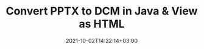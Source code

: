 ---
############################# Static ############################
layout: "autogen"
date: 2021-10-02T14:22:14+03:00
draft: false
path: "total/java/conversion/pptx-to-dcm/"

############################# Head ############################
head_title: "Convert PPTX to DCM in Java - Sample Java Code"
head_description: "Java document conversion library to convert PPTX to DCM and 100+ other file formats in Java & J2SE applications. View the Converted DCM document as HTML viewer."

############################# Header ############################
title: "Convert PPTX to DCM in Java & View as HTML"
description: "Programmatically convert PPTX to DCM in Java & J2SE platforms using flexible document manipulation options to customize the resultant document. Convert the complete document or some specific pages based on page numbers or selective page ranges using Java document conversion library."

############################# SubMenu ############################
submenu:
    enable: false

############################# Content ############################
content:
    enable: true
    block:
    - title_left: "PPTX to DCM Conversion in Java"
      content_left: |
          Perform PPTX to DCM file conversion in three simple steps using Java. View the converted document as HTML without any external software dependency.

          -   Create a new instance of **Converter** class and load the PPTX file
          -   Set **ConvertOptions** for the DCM document type
          -   Call **Convert** method of **Converter** class instance for conversion to DCM
          -   Set options for HTML viewer
          -   Create **Viewer** object to view converted DCM as HTML
          
      title_right: "Convert Remotely Located Documents"
      content_right: |
          You require `GroupDocs.Conversion` & `GroupDocs.Viewer` namespaces to convert between a wide range of popular document types such as PDF, Microsoft Word, Excel, PowerPoint, Project, Outlook, HTML, diagrams and image file formats. Explore other [Java APIs for Office documents](https://products.conholdate.com/total/java/) as offered by Conholdate.Total.
          
          Get the respective assembly files from the [downloads](https://downloads.conholdate.com/total/java) or fetch the whole package from [Maven](https://repository.conholdate.com/webapp/#/artifacts/browse/tree/General/repo) to add 'Conholdate.Total` directly in your workspace.
          
      code: |
          ```cs {linenos=false}
          // Convert PPTX to DCM using GroupDocs.Conversion API
          // Load the source PPTX file to be converted
          Converter converter = new Converter("input.pptx");

          // Get the convert options ready for the target DCM format
          ConvertOptions convertOptions = new FileType().fromExtension("dcm").getConvertOptions();

          // Convert to DCM format
          converter.convert("output.dcm", convertOptions);

          // Create Viewer object to view the converted DCM as HTML
          try (Viewer viewer = new Viewer("output.dcm"))
          {
              // Set options for HTML viewer
              HtmlViewOptions viewOptions = HtmlViewOptions.forEmbeddedResources("output{0}.html");

              // View converted DCM as HTML
              viewer.view(viewOptions);
          }
          ```
    - title_left: "Convert Password Protected PPTX to DCM"
      content_left: |
          Accurately load and convert documents that are protected with a password within your Java based applications. The file format conversion API also supports rendering remote documents from different sources including S3, Blob, FTP, Stream, URL or a local disk.

          -   Create new instance of **Converter** class and pass source document path
          -   Instantiate the proper **ConvertOptions** class e.g. (**PdfConvertOptions**, **WordProcessingConvertOptions**, **SpreadsheetConvertOptions** etc.)
          -   Call **convert** method of **Converter** class instance and pass filename for the converted document
        
      title_right: "Source Document Information Extraction"
      content_right: |
          The documents information extraction feature not only allows getting the basic information about the source document file but it also supports extracting some valuable file-format specific information such as project start and end dates of a Microsoft Project file, any printing restrictions on a PDF document, list of folders enclosed in an Outlook data file etc. 

          Convert popular document file formats on different operating systems such as Windows, Linux or macOS while using development environments such as NetBeans, IntelliJ IDEA and Eclipse.
          
      code: |
          ```cs {linenos=false}
          // Load and convert password protected documents
          WordProcessingLoadOptions loadOptions = new WordProcessingLoadOptions();
          loadOptions.setPassword("12345");

          // Create an instance of Converter class and pass source document path and the load options delegate as a constructor parameters
          Converter converter = new Converter("input.pptx", loadOptions);

          // Instantiate PdfConvertOptions class
          PdfConvertOptions options = new PdfConvertOptions();

          // Call convert method of Converter class instance and pass filename for the converted document and the instance of ConvertOptions from the previous step
          converter.convert("output.dcm, options);
          ```
############################# About Formats ############################
about_formats:
    enable: false
############################# More Formats ############################
more_formats:
    enable: true
    auto: false
    other_out_formats: PDF DOCX DOT DOTX DOTM TXT RTF HTML MHTML XLS XLSX XLSM XLT XLTX XLTM DIF PPT PPTX PPS PPSX POT POTX POTM ODT OTT EMZ WMZ SVGZ TEX DCM WMF BMP PNG GIF JPEG TIFF
############################# Back to top ###############################
back_to_top:
  enable: true
---